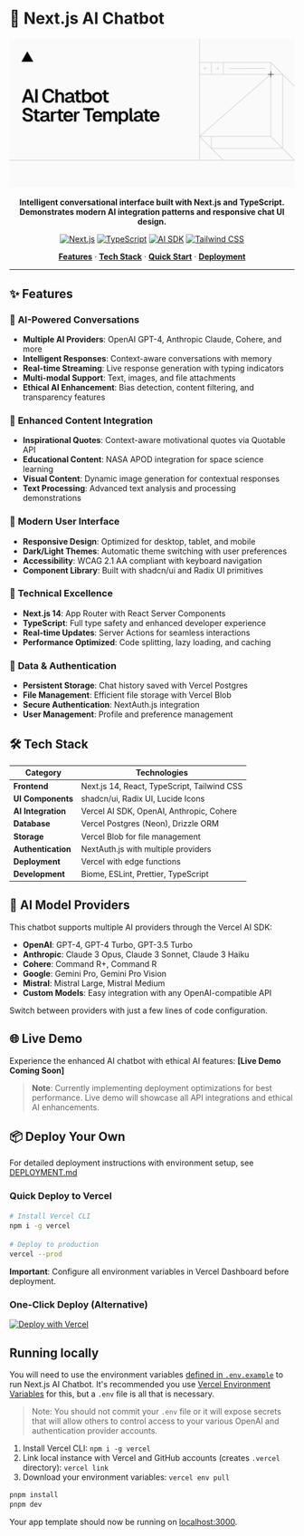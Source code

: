 # 🤖 Next.js AI Chatbot

<div align="center">
  <img alt="Next.js AI Chatbot - Intelligent conversational interface" src="app/(chat)/opengraph-image.png" width="600">

  **Intelligent conversational interface built with Next.js and TypeScript. Demonstrates modern AI integration patterns and responsive chat UI design.**

  [![Next.js](https://img.shields.io/badge/Next.js-14-black?style=for-the-badge&logo=next.js)](https://nextjs.org)
  [![TypeScript](https://img.shields.io/badge/TypeScript-007ACC?style=for-the-badge&logo=typescript&logoColor=white)](https://www.typescriptlang.org)
  [![AI SDK](https://img.shields.io/badge/AI_SDK-Vercel-blue?style=for-the-badge)](https://sdk.vercel.ai)
  [![Tailwind CSS](https://img.shields.io/badge/Tailwind_CSS-38B2AC?style=for-the-badge&logo=tailwind-css&logoColor=white)](https://tailwindcss.com)
</div>

<p align="center">
  <a href="#-features"><strong>Features</strong></a> ·
  <a href="#-tech-stack"><strong>Tech Stack</strong></a> ·
  <a href="#-quick-start"><strong>Quick Start</strong></a> ·
  <a href="#-deployment"><strong>Deployment</strong></a>
</p>

---

## ✨ Features

### 🧠 **AI-Powered Conversations**
- **Multiple AI Providers**: OpenAI GPT-4, Anthropic Claude, Cohere, and more
- **Intelligent Responses**: Context-aware conversations with memory
- **Real-time Streaming**: Live response generation with typing indicators
- **Multi-modal Support**: Text, images, and file attachments
- **Ethical AI Enhancement**: Bias detection, content filtering, and transparency features

### 🌟 **Enhanced Content Integration**
- **Inspirational Quotes**: Context-aware motivational quotes via Quotable API
- **Educational Content**: NASA APOD integration for space science learning
- **Visual Content**: Dynamic image generation for contextual responses
- **Text Processing**: Advanced text analysis and processing demonstrations

### 🎨 **Modern User Interface**
- **Responsive Design**: Optimized for desktop, tablet, and mobile
- **Dark/Light Themes**: Automatic theme switching with user preferences
- **Accessibility**: WCAG 2.1 AA compliant with keyboard navigation
- **Component Library**: Built with shadcn/ui and Radix UI primitives

### 🔧 **Technical Excellence**
- **Next.js 14**: App Router with React Server Components
- **TypeScript**: Full type safety and enhanced developer experience
- **Real-time Updates**: Server Actions for seamless interactions
- **Performance Optimized**: Code splitting, lazy loading, and caching

### 💾 **Data & Authentication**
- **Persistent Storage**: Chat history saved with Vercel Postgres
- **File Management**: Efficient file storage with Vercel Blob
- **Secure Authentication**: NextAuth.js integration
- **User Management**: Profile and preference management

## 🛠️ Tech Stack

| Category | Technologies |
|----------|-------------|
| **Frontend** | Next.js 14, React, TypeScript, Tailwind CSS |
| **UI Components** | shadcn/ui, Radix UI, Lucide Icons |
| **AI Integration** | Vercel AI SDK, OpenAI, Anthropic, Cohere |
| **Database** | Vercel Postgres (Neon), Drizzle ORM |
| **Storage** | Vercel Blob for file management |
| **Authentication** | NextAuth.js with multiple providers |
| **Deployment** | Vercel with edge functions |
| **Development** | Biome, ESLint, Prettier, TypeScript |

## 🤖 AI Model Providers

This chatbot supports multiple AI providers through the Vercel AI SDK:

- **OpenAI**: GPT-4, GPT-4 Turbo, GPT-3.5 Turbo
- **Anthropic**: Claude 3 Opus, Claude 3 Sonnet, Claude 3 Haiku
- **Cohere**: Command R+, Command R
- **Google**: Gemini Pro, Gemini Pro Vision
- **Mistral**: Mistral Large, Mistral Medium
- **Custom Models**: Easy integration with any OpenAI-compatible API

Switch between providers with just a few lines of code configuration.

## 🌐 Live Demo

Experience the enhanced AI chatbot with ethical AI features: **[Live Demo Coming Soon]**

> **Note**: Currently implementing deployment optimizations for best performance. Live demo will showcase all API integrations and ethical AI enhancements.

## 📦 Deploy Your Own

For detailed deployment instructions with environment setup, see [DEPLOYMENT.md](./DEPLOYMENT.md)

### **Quick Deploy to Vercel**
```bash
# Install Vercel CLI
npm i -g vercel

# Deploy to production
vercel --prod
```

**Important**: Configure all environment variables in Vercel Dashboard before deployment.

### **One-Click Deploy (Alternative)**
[![Deploy with Vercel](https://vercel.com/button)](https://vercel.com/new/clone?repository-url=https%3A%2F%2Fgithub.com%2FKabi10%2Fnextjs-ai-chatbot&env=AUTH_SECRET,OPENAI_API_KEY,POSTGRES_URL&envDescription=Configure%20all%20required%20environment%20variables&envLink=https%3A%2F%2Fgithub.com%2FKabi10%2Fnextjs-ai-chatbot%2Fblob%2Fmain%2F.env.example)

## Running locally

You will need to use the environment variables [defined in `.env.example`](.env.example) to run Next.js AI Chatbot. It's recommended you use [Vercel Environment Variables](https://vercel.com/docs/projects/environment-variables) for this, but a `.env` file is all that is necessary.

> Note: You should not commit your `.env` file or it will expose secrets that will allow others to control access to your various OpenAI and authentication provider accounts.

1. Install Vercel CLI: `npm i -g vercel`
2. Link local instance with Vercel and GitHub accounts (creates `.vercel` directory): `vercel link`
3. Download your environment variables: `vercel env pull`

```bash
pnpm install
pnpm dev
```

Your app template should now be running on [localhost:3000](http://localhost:3000/).
